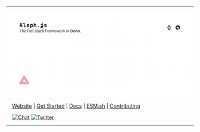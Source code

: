 <hr>

![Aleph.js: The Full-stack Framework in Deno](./design/poster.svg)

<p align="left">
  <span>&nbsp;&nbsp;&nbsp;<span>
  <a href="https://alephjs.org">Website</a> |
  <a href="https://alephjs.org/docs/get-started">Get Started</a> |
  <a href="https://alephjs.org/docs">Docs</a> |
  <a href="https://esm.sh">ESM.sh</a> |
  <a href="./CONTRIBUTING.md">Contributing</a>
</p>

<p align="left">
  <span>&nbsp;&nbsp;&nbsp;<span>
  <a href="https://discord.gg/pWGdS7sAqD"><img src="https://img.shields.io/discord/775256646821085215?color=%23008181&label=Chat&labelColor=%23111&logo=discord&logoColor=%23aaaaaa" alt="Chat"></a>
  <a href="https://twitter.com/intent/follow?screen_name=alephjs"><img src="https://img.shields.io/twitter/follow/alephjs?style=social" alt="Twitter"></a>
</p>


<hr>
<br>

